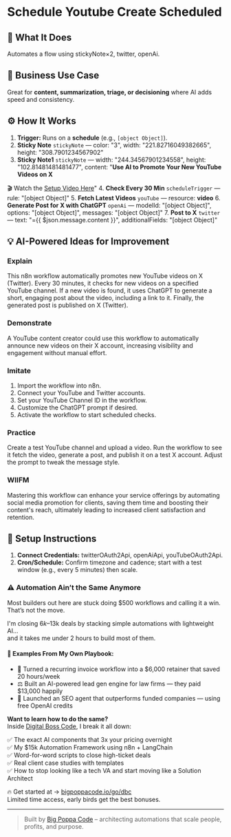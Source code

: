 # Schedule Youtube Create Scheduled
## 🚀 What It Does
Automates a flow using stickyNote×2, twitter, openAi.

## 💼 Business Use Case
Great for **content, summarization, triage, or decisioning** where AI adds speed and consistency.

## ⚙️ How It Works
1. **Trigger:** Runs on a **schedule** (e.g., `[object Object]`).
2. **Sticky Note** `stickyNote` — color: "3", width: "221.82716049382665", height: "308.7901234567902"
3. **Sticky Note1** `stickyNote` — width: "244.34567901234558", height: "102.81481481481477", content: "**Use AI to Promote Your New YouTube Videos on X**

🎬 Watch the [Setup Video Here](https://mrc.fm/ai2x)"
4. **Check Every 30 Min** `scheduleTrigger` — rule: "[object Object]"
5. **Fetch Latest Videos** `youTube` — resource: **video**
6. **Generate Post for X with ChatGPT** `openAi` — modelId: "[object Object]", options: "[object Object]", messages: "[object Object]"
7. **Post to X** `twitter` — text: "={{ $json.message.content }}", additionalFields: "[object Object]"

## 💡 AI-Powered Ideas for Improvement
### Explain
This n8n workflow automatically promotes new YouTube videos on X (Twitter). Every 30 minutes, it checks for new videos on a specified YouTube channel. If a new video is found, it uses ChatGPT to generate a short, engaging post about the video, including a link to it. Finally, the generated post is published on X (Twitter).

### Demonstrate
A YouTube content creator could use this workflow to automatically announce new videos on their X account, increasing visibility and engagement without manual effort.

### Imitate
1. Import the workflow into n8n.
2. Connect your YouTube and Twitter accounts.
3. Set your YouTube Channel ID in the workflow.
4. Customize the ChatGPT prompt if desired.
5. Activate the workflow to start scheduled checks.

### Practice
Create a test YouTube channel and upload a video. Run the workflow to see it fetch the video, generate a post, and publish it on a test X account. Adjust the prompt to tweak the message style.

### WIIFM
Mastering this workflow can enhance your service offerings by automating social media promotion for clients, saving them time and boosting their content's reach, ultimately leading to increased client satisfaction and retention.

## 🔧 Setup Instructions
1. **Connect Credentials:** twitterOAuth2Api, openAiApi, youTubeOAuth2Api.
2. **Cron/Schedule:** Confirm timezone and cadence; start with a test window (e.g., every 5 minutes) then scale.

### ⚠️ Automation Ain’t the Same Anymore

Most builders out here are stuck doing $500 workflows and calling it a win.  
That’s not the move.  

I'm closing $6k–$13k deals by stacking simple automations with lightweight AI...  
and it takes me under 2 hours to build most of them.

#### 🧠 Examples From My Own Playbook:
- 🔁 Turned a recurring invoice workflow into a $6,000 retainer that saved 20 hours/week  
- ⚖️ Built an AI-powered lead gen engine for law firms — they paid $13,000 happily  
- 🚀 Launched an SEO agent that outperforms funded companies — using free OpenAI credits  

**Want to learn how to do the same?**  
Inside [Digital Boss Code](https://bigpoppacode.io/go/dbc), I break it all down:

✅ The exact AI components that 3x your pricing overnight  
✅ My $15k Automation Framework using n8n + LangChain  
✅ Word-for-word scripts to close high-ticket deals  
✅ Real client case studies with templates  
✅ How to stop looking like a tech VA and start moving like a Solution Architect  

🔥 Get started at → [bigpoppacode.io/go/dbc](https://bigpoppacode.io/go/dbc)  
Limited time access, early birds get the best bonuses.

---
> Built by [Big Poppa Code](https://bigpoppacode.io) – architecting automations that scale people, profits, and purpose.
